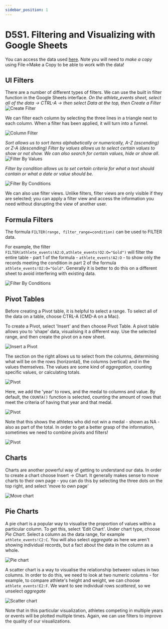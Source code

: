 ```yaml
---
sidebar_position: 1
---
```


# D5S1. Filtering and Visualizing with Google Sheets

You can access the data used [here](https://docs.google.com/spreadsheets/d/1bsy6bM7p-69rjkkaiKfjlW2LtuuqOUoTAlmox09ymIM/edit?usp=sharing). Note you will need to *make a copy* using File->Make a Copy to be able to work with the data!

## UI Filters

There are a number of different types of filters. We can use the built in filter function in the Google Sheets interface. 
*On the athlete_events sheet, select all of the data -> CTRL-A -> then select Data at the top, then Create a Filter*
<img
    src="/img/sheets/create_filter.png"
    alt="Create Filter"
/>

We can filter each column by selecting the three lines in a triangle next to each column.
When a filter has been applied, it will turn into a funnel.

<img
    src="/img/sheets/column_filter.png"
    alt="Column Filter"
/>


*Sort allows us to sort items alphabetically or numerically, A-Z (ascending) or Z-A (descending)*
*Filter by values allows us to select certain values to show or not show. We can also search for certain values, hide or show all.*
<img
    src="/img/sheets/filter1.png"
    alt="Filter By Values"
/>

*Filter by condition allows us to set certain criteria for what a text should contain or what a date or value should be.*

<img
    src="/img/sheets/filter2.png"
    alt="Filter By Conditions"
/>

We can also use filter views. Unlike filters, filter views are only visible if they are selected; you can apply a filter view and access the information you need without disrupting the view of another user.

## Formula Filters

The formula `FILTER(range, filter_range=condition)` can be used to FILTER data.

For example, the filter `FILTER(athlete_events!A2:O,athlete_events!O2:O="Gold")` will filter the entire table - part 1 of the formula - `athlete_events!A2:O` - to show only the records meeting the condition in part 2 of the formula `athlete_events!O2:O="Gold"`. Generally it is better to do this on a different sheet to avoid interfering with existing data.

<img
    src="/img/sheets/filter2.png"
    alt="Filter By Conditions"
/>

## Pivot Tables

Before creating a Pivot table, it is helpful to select a range. To select all of the data on a table, choose CTRL-A (CMD-A on a Mac).

To create a Pivot, select 'Insert' and then choose Pivot Table. A pivot table allows you to 'shape' data, visualising it a different way. Use the selected range, and then create the pivot on a new sheet.

<img
    src="/img/sheets/insert_pivot.png"
    alt="Insert a Pivot"
/>

The section on the right allows us to select from the columns, determining what will be on the rows (horizontal), the columns (vertical) and in the values themselves. The values are some kind of *aggregation*, counting specific values, or calculating totals.

<img
    src="/img/sheets/pivot1.png"
    alt="Pivot"
/>

Here, we add the 'year' to rows, and the medal to columns and value. By default, the `COUNTA()` function is selected, counting the amount of rows that meet the criteria of having that year and that medal.

<img
    src="/img/sheets/pivot2.png"
    alt="Pivot"
/>

Note that this shows the athletes who did not win a medal - shown as NA - also as part of the total. In order to get a better grasp of the information, sometimes we need to combine pivots and filters!


<img
    src="/img/sheets/pivot3.png"
    alt="Pivot"
/>

## Charts

Charts are another powerful way of getting to understand our data. In order to create a chart choose Insert -> Chart. It generally makes sense to move charts to their own page - you can do this by selecting the three dots on the top right, and select 'move to own page'

<img
    src="/img/sheets/move_chart.png"
    alt="Move chart"
/>

## Pie Charts

A pie chart is a popular way to visualise the proportion of values within a particular column. To get this, select 'Edit Chart'. Under chart type, choose *Pie Chart*. Select a column as the data range, for example `athlete_events!C2:C`. You will also select *aggregate* as here we aren't showing individual records, but a fact about the data in the column as a whole.

<img
    src="/img/sheets/pie_chart_setup.png"
    alt="Pie chart"
/>

A scatter chart is a way to visualise the relationship between values in two columns. In order to do this, we need to look at two numeric columns - for example, to compare athlete's height and weight, we can choose `athlete_events!E2:F`. We want to see individual rows *scattered*, so we unselect *aggregate*

<img
    src="/img/sheets/scatter_chart_setup.png"
    alt="Scatter chart"
/>

Note that in this particular visualization, athletes competing in multiple years or events will be plotted multiple times. Again, we can use filters to improve the quality of our visualizations.
